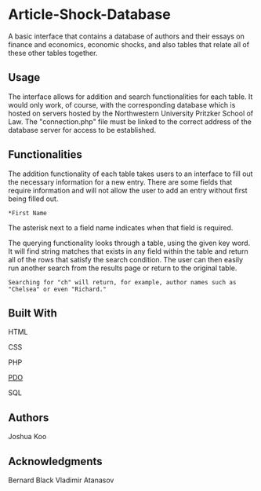 # Article-Shock-Database

A basic interface that contains a database of authors and their essays on finance and economics, economic shocks, and also tables that relate all of these other tables together.

## Usage

The interface allows for addition and search functionalities for each table. It would only work, of course, with the corresponding database which is hosted on servers hosted by the Northwestern University Pritzker School of Law. The "connection.php" file must be linked to the correct address of the database server for access to be established.

## Functionalities
The addition functionality of each table takes users to an interface to fill out the necessary information for a new entry. There are some fields that require information and will not allow the user to add an entry without first being filled out.

```
*First Name
```
The asterisk next to a field name indicates when that field is required.


The querying functionality looks through a table, using the given key word. It will find string matches that exists in any field within the table and return all of the rows that satisfy the search condition. The user can then easily run another search from the results page or return to the original table.
```
Searching for "ch" will return, for example, author names such as "Chelsea" or even "Richard."
```

## Built With
HTML

CSS

PHP

[PDO](http://php.net/manual/en/book.pdo.php)

SQL

## Authors
Joshua Koo

## Acknowledgments
Bernard Black
Vladimir Atanasov
